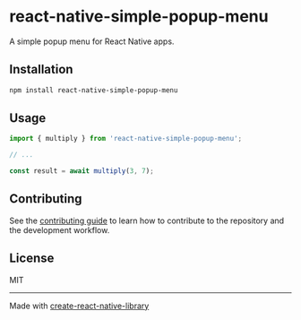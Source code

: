 # react-native-simple-popup-menu

A simple popup menu for React Native apps.

## Installation

```sh
npm install react-native-simple-popup-menu
```

## Usage

```js
import { multiply } from 'react-native-simple-popup-menu';

// ...

const result = await multiply(3, 7);
```

## Contributing

See the [contributing guide](CONTRIBUTING.md) to learn how to contribute to the repository and the development workflow.

## License

MIT

---

Made with [create-react-native-library](https://github.com/callstack/react-native-builder-bob)

